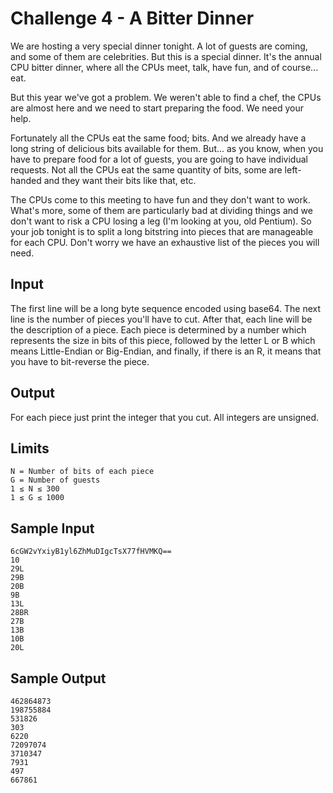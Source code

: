 # Challenge 4 - A Bitter Dinner

We are hosting a very special dinner tonight. A lot of guests are coming, and some of them are celebrities. But this is a special dinner. It's the annual CPU bitter dinner, where all the CPUs meet, talk, have fun, and of course... eat.

But this year we've got a problem. We weren't able to find a chef, the CPUs are almost here and we need to start preparing the food. We need your help.

Fortunately all the CPUs eat the same food; bits. And we already have a long string of delicious bits available for them. But... as you know, when you have to prepare food for a lot of guests, you are going to have individual requests. Not all the CPUs eat the same quantity of bits, some are left-handed and they want their bits like that, etc.

The CPUs come to this meeting to have fun and they don't want to work. What's more, some of them are particularly bad at dividing things and we don't want to risk a CPU losing a leg (I'm looking at you, old Pentium). So your job tonight is to split a long bitstring into pieces that are manageable for each CPU. Don't worry we have an exhaustive list of the pieces you will need.

## Input

The first line will be a long byte sequence encoded using base64.
The next line is the number of pieces you'll have to cut.
After that, each line will be the description of a piece. Each piece is determined by a number which represents the size in bits of this piece, followed by the letter L or B which means Little-Endian or Big-Endian, and finally, if there is an R, it means that you have to bit-reverse the piece.

## Output

For each piece just print the integer that you cut. All integers are unsigned.

## Limits

    N = Number of bits of each piece
    G = Number of guests
    1 ≤ N ≤ 300
    1 ≤ G ≤ 1000

## Sample Input
```
6cGW2vYxiyB1yl6ZhMuDIgcTsX77fHVMKQ==
10
29L
29B
20B
9B
13L
28BR
27B
13B
10B
20L
```

## Sample Output
```
462864873
198755884
531826
303
6220
72097074
3710347
7931
497
667861
```

